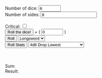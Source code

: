 <html>
     <head>
          <script type="text/javascript" src="tower.js"></script>
     </head>
     <body  onload="initQuote()">
          <form  name="input" id="input" action="">
               <br>
               <label for="numberDice">Number of dice:</label>
               <input type="number" size="5" name="numberDice" id="numberDice" value="6" max="9999" min="1">
               <br>
               <label for="sides">Number of sides:</label>
               <input type="number" size="5" name="sides" id="sides" value="8" min="2">
               <br>
               <br>
               <label for="critBox">Critical: </label>
               <input type="checkbox" id="critBox" name="critBox" value="1">
               <br>
               <button type="button" onClick="varSet()">Roll the dice!</button>
               <label for="mods">+ ( </label>
               <input type="number" size="5" name="mods" id="mods" value="0" max="999" min="-999"> )
               <br>
               <button type="button" onClick="">Roll</button>
               <select name="preset" id="preset">
                    <option value="">Longsword</option>
               </select>
               <br>
               <button type="button" onClick="statRoll()">Roll Stats</button>
               <select name="rollType" id="rollType">
                    <option value="fourDSixDrop">4d6 Drop Lowest</option>
                    <option value="threeDSix">3d6</option>
                    <option value="threeDSixDropPT">3d6 Drop Lowest + 3</option>
                    <option value="insanity">1d20 (use at your own risk)</option>
               </select>
               <br>
               <br>
               <output name="rngQuote" id="rngQuote"></output>
               <br>
               <br>
               <label for="total">Sum: </label>
               <output name="total" id="total"></output>
               <br>
               <label for="result">Result: </label>
               <output name="result" id="result"></output>
          </form>
     </body>
</html>
